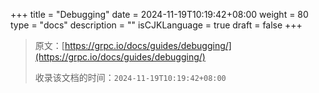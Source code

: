 +++
title = "Debugging"
date = 2024-11-19T10:19:42+08:00
weight = 80
type = "docs"
description = ""
isCJKLanguage = true
draft = false
+++

> 原文：[https://grpc.io/docs/guides/debugging/](https://grpc.io/docs/guides/debugging/)
>
> 收录该文档的时间：`2024-11-19T10:19:42+08:00`
